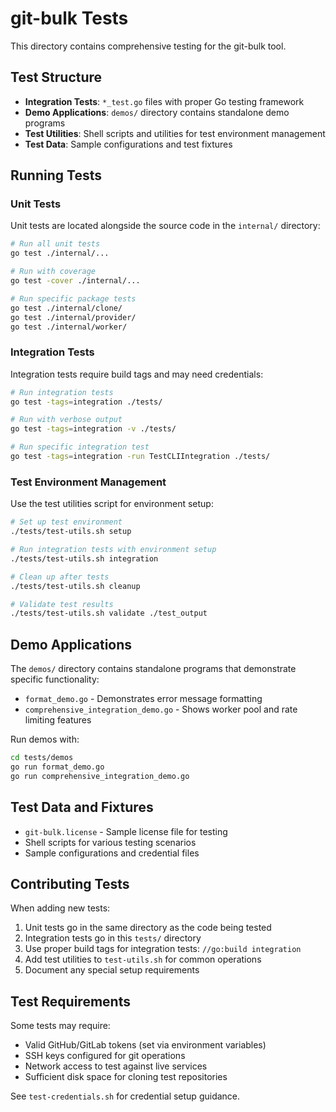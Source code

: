 <!--
SPDX-License-Identifier: Apache-2.0
SPDX-FileCopyrightText: 2025 The Linux Foundation
-->

# git-bulk Tests

This directory contains comprehensive testing for the git-bulk tool.

## Test Structure

- **Integration Tests**: `*_test.go` files with proper Go testing framework
- **Demo Applications**: `demos/` directory contains standalone demo programs
- **Test Utilities**: Shell scripts and utilities for test environment management
- **Test Data**: Sample configurations and test fixtures

## Running Tests

### Unit Tests

Unit tests are located alongside the source code in the `internal/` directory:

```bash
# Run all unit tests
go test ./internal/...

# Run with coverage
go test -cover ./internal/...

# Run specific package tests
go test ./internal/clone/
go test ./internal/provider/
go test ./internal/worker/
```

### Integration Tests

Integration tests require build tags and may need credentials:

```bash
# Run integration tests
go test -tags=integration ./tests/

# Run with verbose output
go test -tags=integration -v ./tests/

# Run specific integration test
go test -tags=integration -run TestCLIIntegration ./tests/
```

### Test Environment Management

Use the test utilities script for environment setup:

```bash
# Set up test environment
./tests/test-utils.sh setup

# Run integration tests with environment setup
./tests/test-utils.sh integration

# Clean up after tests
./tests/test-utils.sh cleanup

# Validate test results
./tests/test-utils.sh validate ./test_output
```

## Demo Applications

The `demos/` directory contains standalone programs that demonstrate specific functionality:

- `format_demo.go` - Demonstrates error message formatting
- `comprehensive_integration_demo.go` - Shows worker pool and rate limiting features

Run demos with:

```bash
cd tests/demos
go run format_demo.go
go run comprehensive_integration_demo.go
```

## Test Data and Fixtures

- `git-bulk.license` - Sample license file for testing
- Shell scripts for various testing scenarios
- Sample configurations and credential files

## Contributing Tests

When adding new tests:

1. Unit tests go in the same directory as the code being tested
2. Integration tests go in this `tests/` directory
3. Use proper build tags for integration tests: `//go:build integration`
4. Add test utilities to `test-utils.sh` for common operations
5. Document any special setup requirements

## Test Requirements

Some tests may require:

- Valid GitHub/GitLab tokens (set via environment variables)
- SSH keys configured for git operations
- Network access to test against live services
- Sufficient disk space for cloning test repositories

See `test-credentials.sh` for credential setup guidance.
